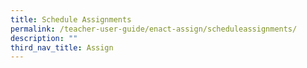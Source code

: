 ```yaml
---
title: Schedule Assignments
permalink: /teacher-user-guide/enact-assign/scheduleassignments/
description: ""
third_nav_title: Assign
---
```

